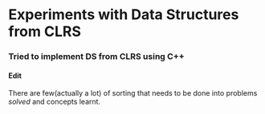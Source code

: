 # Experiments with Data Structures from CLRS

### Tried to implement DS from CLRS using C++
#### Edit
There are few(actually a lot) of sorting that needs to be done into problems *solved* and concepts learnt.
